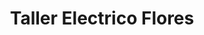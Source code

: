 ---
title: "Taller Electrico Flores"
url: /valparaiso/taller-electrico-flores/
shop: Autowerkstatt
---